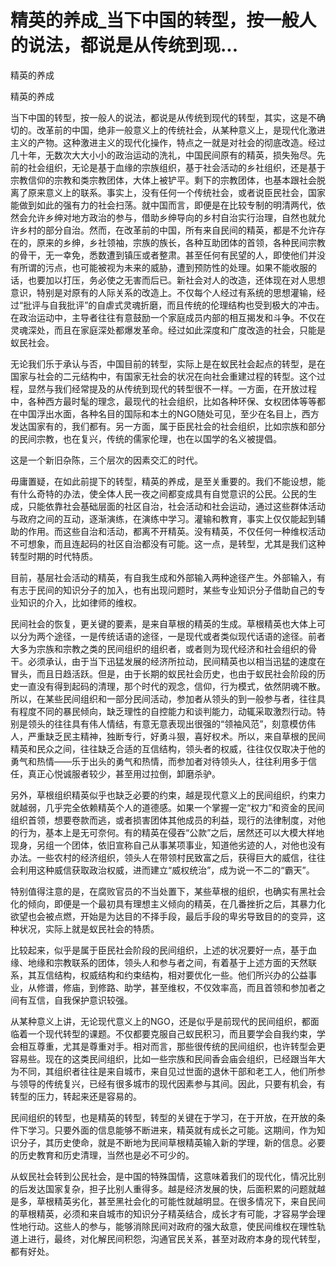 # 精英的养成_当下中国的转型，按一般人的说法，都说是从传统到现...

精英的养成

精英的养成

当下中国的转型，按一般人的说法，都说是从传统到现代的转型，其实，这是不确切的。改革前的中国，绝非一般意义上的传统社会，从某种意义上，是现代化激进主义的产物。这种激进主义的现代化操作，特点之一就是对社会的彻底改造。经过几十年，无数次大大小小的政治运动的洗礼，中国民间原有的精英，损失殆尽。先前的社会组织，无论是基于血缘的宗族组织，基于社会活动的乡社组织，还是基于宗教信仰的宗教和类宗教团体，大体上被铲平。剩下的宗教团体，也基本跟社会脱离了原来意义上的联系。事实上，没有任何一个传统社会，或者说臣民社会，国家能做到如此的强有力的社会扫荡。就中国而言，即便是在比较专制的明清两代，依然会允许乡绅对地方政治的参与，借助乡绅导向的乡村自治实行治理，自然也就允许乡村的部分自治。然而，在改革前的中国，所有来自民间的精英，都是不允许存在的，原来的乡绅，乡社领袖，宗族的族长，各种互助团体的首领，各种民间宗教的骨干，无一幸免，悉数遭到镇压或者整肃。甚至任何有民望的人，即使他们并没有所谓的污点，也可能被视为未来的威胁，遭到预防性的处理。如果不能收服的话，也要加以打压，务必使之无害而后已。新社会对人的改造，还体现在对人思想意识，特别是对原有的人际关系的改造上。不仅每个人经过有系统的思想灌输，经过“批评与自我批评”的自虐式灵魂折磨，而且传统的伦理结构也受到极大的冲击。在政治运动中，主导者往往有意鼓励一个家庭成员内部的相互揭发和斗争。不仅在灵魂深处，而且在家庭深处都爆发革命。经过如此深度和广度改造的社会，只能是蚁民社会。

无论我们乐于承认与否，中国目前的转型，实际上是在蚁民社会起点的转型，是在国家与社会的二元结构中，有国家无社会的状况在向社会重建过程的转型。这个过程，显然与我们经常提及的从传统到现代的转型很不一样。一方面，在开放过程中，各种西方最时髦的理念，最现代的社会组织，比如各种环保、女权团体等等都在中国浮出水面，各种名目的国际和本土的NGO随处可见，至少在名目上，西方发达国家有的，我们都有。另一方面，属于臣民社会的社会组织，比如宗族和部分的民间宗教，也在复兴，传统的儒家伦理，也在以国学的名义被提倡。

这是一个新旧杂陈，三个层次的因素交汇的时代。

毋庸置疑，在如此前提下的转型，精英的养成，是至关重要的。我们不能设想，能有什么奇特的办法，使全体人民一夜之间都变成具有自觉意识的公民。公民的生成，只能依靠社会基础层面的社区自治，社会活动和社会运动，通过这些群体活动与政府之间的互动，逐渐演练，在演练中学习。灌输和教育，事实上仅仅能起到辅助的作用。而这些自治和活动，都离不开精英。没有精英，不仅任何一种维权活动不可想象，而且连起码的社区自治都没有可能。这一点，是转型，尤其是我们这种转型时期的时代特质。

目前，基层社会活动的精英，有自我生成和外部输入两种途径产生。外部输入，有有志于民间的知识分子的加入，也有出现问题时，某些专业知识分子借助自己的专业知识的介入，比如律师的维权。

民间社会的恢复，更关键的要素，是来自草根的精英的生成。草根精英也大体上可以分为两个途径，一是传统话语的途径，一是现代或者类似现代话语的途径。前者大多为宗族和宗教之类的民间组织的组织者，或者则为现代经济和社会组织的骨干。必须承认，由于当下迅猛发展的经济所拉动，民间精英也以相当迅猛的速度在冒头，而且日趋活跃。但是，由于长期的蚁民社会历史，也由于蚁民社会阶段的历史一直没有得到起码的清理，那个时代的观念，信仰，行为模式，依然阴魂不散。所以，在某些民间组织和一部分民间活动，参加者从领头的到一般参与者，往往具有程度不同的暴民倾向，缺乏理性的自控能力和谈判能力，动辄采取激烈行动。特别是领头的往往具有伟人情结，有意无意表现出很强的“领袖风范”，刻意模仿伟人，严重缺乏民主精神，独断专行，好勇斗狠，喜好权术。所以，来自草根的民间精英和民众之间，往往缺乏合适的互信结构，领头者的权威，往往仅仅取决于他的勇气和热情——乐于出头的勇气和热情，而参加者对待领头人，往往利用多于信任，真正心悦诚服者较少，甚至用过拉倒，卸磨杀驴。

另外，草根组织精英似乎也缺乏必要的约束，越是现代意义上的民间组织，约束力就越弱，几乎完全依赖精英个人的道德感。如果一个掌握一定“权力”和资金的民间组织首领，想要卷款而逃，或者损害团体其他成员的利益，现行的法律制度，对他的行为，基本上是无可奈何。有的精英在侵吞“公款”之后，居然还可以大模大样地现身，另组一个团体，依旧宣称自己从事某项事业，知道他劣迹的人，对他也没有办法。一些农村的经济组织，领头人在带领村民致富之后，获得巨大的威信，往往会利用这种威信获取政治权威，进而建立“威权统治”，成为说一不二的“霸天”。

特别值得注意的是，在腐败官员的不当处置下，某些草根的组织，也确实有黑社会化的倾向，即便是一个最初具有理想主义倾向的精英，在几番挫折之后，其暴力化欲望也会被点燃，开始是为达目的不择手段，最后手段的卑劣导致目的的变异，这种状况，实际上就是蚁民社会的特质。

比较起来，似乎是属于臣民社会阶段的民间组织，上述的状况要好一点，基于血缘、地缘和宗教联系的团体，领头人和参与者之间，有着基于上述方面的天然联系，其互信结构，权威结构和约束结构，相对要优化一些。他们所兴办的公益事业，从修谱，修庙，到修路、助学，甚至维权，不仅效率高，而且首领和参加者之间有互信，自我保护意识较强。

从某种意义上讲，无论现代意义上的NGO，还是似乎是前现代的民间组织，都面临着一个现代转型的课题。不仅都要克服自己蚁民积习，而且要学会自我约束，学会相互尊重，尤其是尊重对手。相对而言，那些很传统的民间组织，也许转型会更容易些。现在的这类民间组织，比如一些宗族和民间香会庙会组织，已经跟当年大为不同，其组织者往往是来自城市，来自见过世面的退休干部和老工人，他们所参与领导的传统复兴，已经有很多城市的现代因素参与其间。因此，只要有机会，有转型的压力，转起来还是容易的。

民间组织的转型，也是精英的转型，转型的关键在于学习，在于开放，在开放的条件下学习。只要外面的信息能够不断进来，精英就有成长之可能。这期间，作为知识分子，其历史使命，就是不断地为民间草根精英输入新的学理，新的信息。必要的历史教育和历史清理，当然也是必不可少的。

从蚁民社会转到公民社会，是中国的特殊国情，这意味着我们的现代化，情况比别的后发达国家复杂，担子比别人重得多。越是经济发展的快，后面积累的问题就越是多，草根精英劣化，甚至黑社会化的可能性就越明显。在很多情况下，来自民间的草根精英，必须和来自城市的知识分子精英结合，成长才有可能，才容易学会理性地行动。这些人的参与，能够消除民间对政府的强大敌意，使民间维权在理性轨道上进行，最终，对化解民间积怨，沟通官民关系，甚至对政府本身的现代转型，都有好处。